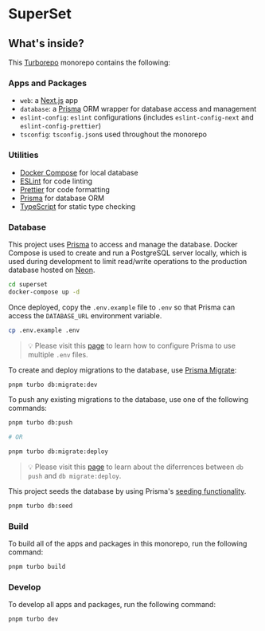 # SuperSet

## What's inside?

This [Turborepo](https://turbo.build/) monorepo contains the following:

### Apps and Packages

- `web`: a [Next.js](https://nextjs.org/) app
- `database`: a [Prisma](https://prisma.io/) ORM wrapper for database access and management
- `eslint-config`: `eslint` configurations (includes `eslint-config-next` and `eslint-config-prettier`)
- `tsconfig`: `tsconfig.json`s used throughout the monorepo

### Utilities

- [Docker Compose](https://docs.docker.com/compose/) for local database
- [ESLint](https://eslint.org/) for code linting
- [Prettier](https://prettier.io) for code formatting
- [Prisma](https://prisma.io/) for database ORM
- [TypeScript](https://www.typescriptlang.org/) for static type checking

### Database

This project uses [Prisma](https://prisma.io/) to access and manage the database. Docker Compose is used to create and run a PostgreSQL server locally, which is used during development to limit read/write operations to the production database hosted on [Neon](https://neon.tech/).

```bash
cd superset
docker-compose up -d
```

Once deployed, copy the `.env.example` file to `.env` so that Prisma can access the `DATABASE_URL` environment variable.

```bash
cp .env.example .env
```

> 💡 Please visit this [page](https://www.prisma.io/docs/guides/development-environment/environment-variables/using-multiple-env-files) to learn how to configure Prisma to use multiple `.env` files.

To create and deploy migrations to the database, use [Prisma Migrate](https://www.prisma.io/migrate):

```bash
pnpm turbo db:migrate:dev
```

To push any existing migrations to the database, use one of the following commands:

```bash
pnpm turbo db:push

# OR

pnpm turbo db:migrate:deploy
```

> 💡 Please visit this [page](https://www.prisma.io/docs/concepts/components/prisma-migrate/db-push#choosing-db-push-or-prisma-migrate) to learn about the diferrences between `db push` and `db migrate:deploy`.

This project seeds the database by using Prisma's [seeding functionality](https://www.prisma.io/docs/guides/database/seed-database).

```bash
pnpm turbo db:seed
```

### Build

To build all of the apps and packages in this monorepo, run the following command:

```bash
pnpm turbo build
```

### Develop

To develop all apps and packages, run the following command:

```bash
pnpm turbo dev
```
